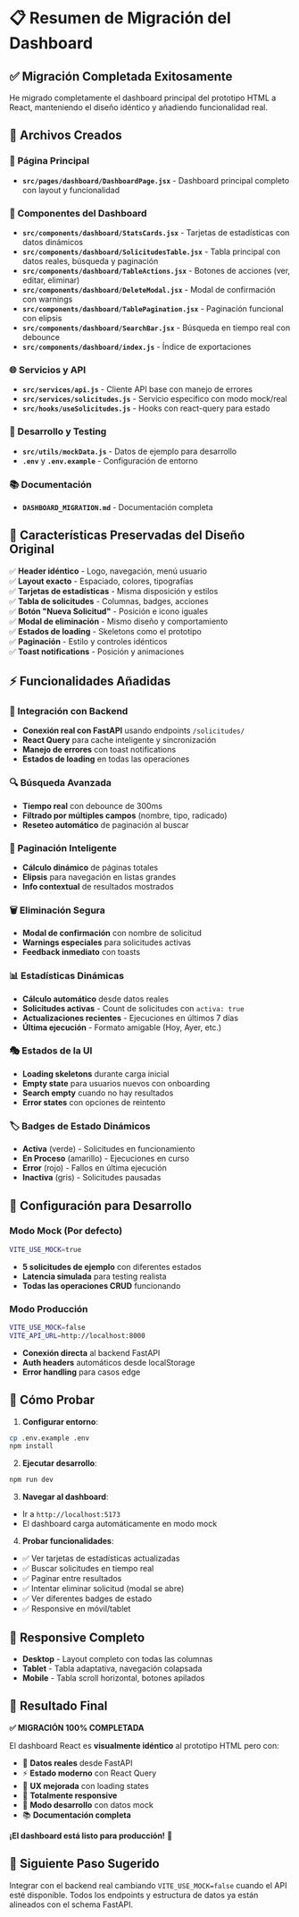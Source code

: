 # 📋 Resumen de Migración del Dashboard

## ✅ Migración Completada Exitosamente

He migrado completamente el dashboard principal del prototipo HTML a React, manteniendo el diseño idéntico y añadiendo funcionalidad real.

## 📁 Archivos Creados

### 🎯 Página Principal
- **`src/pages/dashboard/DashboardPage.jsx`** - Dashboard principal completo con layout y funcionalidad

### 🧩 Componentes del Dashboard
- **`src/components/dashboard/StatsCards.jsx`** - Tarjetas de estadísticas con datos dinámicos
- **`src/components/dashboard/SolicitudesTable.jsx`** - Tabla principal con datos reales, búsqueda y paginación
- **`src/components/dashboard/TableActions.jsx`** - Botones de acciones (ver, editar, eliminar)
- **`src/components/dashboard/DeleteModal.jsx`** - Modal de confirmación con warnings
- **`src/components/dashboard/TablePagination.jsx`** - Paginación funcional con elipsis
- **`src/components/dashboard/SearchBar.jsx`** - Búsqueda en tiempo real con debounce
- **`src/components/dashboard/index.js`** - Índice de exportaciones

### 🌐 Servicios y API
- **`src/services/api.js`** - Cliente API base con manejo de errores
- **`src/services/solicitudes.js`** - Servicio específico con modo mock/real
- **`src/hooks/useSolicitudes.js`** - Hooks con react-query para estado

### 🧪 Desarrollo y Testing
- **`src/utils/mockData.js`** - Datos de ejemplo para desarrollo
- **`.env`** y **`.env.example`** - Configuración de entorno

### 📚 Documentación
- **`DASHBOARD_MIGRATION.md`** - Documentación completa

## 🎨 Características Preservadas del Diseño Original

✅ **Header idéntico** - Logo, navegación, menú usuario  
✅ **Layout exacto** - Espaciado, colores, tipografías  
✅ **Tarjetas de estadísticas** - Misma disposición y estilos  
✅ **Tabla de solicitudes** - Columnas, badges, acciones  
✅ **Botón "Nueva Solicitud"** - Posición e icono iguales  
✅ **Modal de eliminación** - Mismo diseño y comportamiento  
✅ **Estados de loading** - Skeletons como el prototipo  
✅ **Paginación** - Estilo y controles idénticos  
✅ **Toast notifications** - Posición y animaciones  

## ⚡ Funcionalidades Añadidas

### 🔄 Integración con Backend
- **Conexión real con FastAPI** usando endpoints `/solicitudes/`
- **React Query** para cache inteligente y sincronización
- **Manejo de errores** con toast notifications
- **Estados de loading** en todas las operaciones

### 🔍 Búsqueda Avanzada
- **Tiempo real** con debounce de 300ms
- **Filtrado por múltiples campos** (nombre, tipo, radicado)
- **Reseteo automático** de paginación al buscar

### 📄 Paginación Inteligente
- **Cálculo dinámico** de páginas totales
- **Elipsis** para navegación en listas grandes
- **Info contextual** de resultados mostrados

### 🗑️ Eliminación Segura
- **Modal de confirmación** con nombre de solicitud
- **Warnings especiales** para solicitudes activas
- **Feedback inmediato** con toasts

### 📊 Estadísticas Dinámicas
- **Cálculo automático** desde datos reales
- **Solicitudes activas** - Count de solicitudes con `activa: true`
- **Actualizaciones recientes** - Ejecuciones en últimos 7 días
- **Última ejecución** - Formato amigable (Hoy, Ayer, etc.)

### 🎭 Estados de la UI
- **Loading skeletons** durante carga inicial
- **Empty state** para usuarios nuevos con onboarding
- **Search empty** cuando no hay resultados
- **Error states** con opciones de reintento

### 🏷️ Badges de Estado Dinámicos
- **Activa** (verde) - Solicitudes en funcionamiento
- **En Proceso** (amarillo) - Ejecuciones en curso
- **Error** (rojo) - Fallos en última ejecución
- **Inactiva** (gris) - Solicitudes pausadas

## 🔧 Configuración para Desarrollo

### Modo Mock (Por defecto)
```bash
VITE_USE_MOCK=true
```
- **5 solicitudes de ejemplo** con diferentes estados
- **Latencia simulada** para testing realista
- **Todas las operaciones CRUD** funcionando

### Modo Producción
```bash
VITE_USE_MOCK=false
VITE_API_URL=http://localhost:8000
```
- **Conexión directa** al backend FastAPI
- **Auth headers** automáticos desde localStorage
- **Error handling** para casos edge

## 🚀 Cómo Probar

1. **Configurar entorno**:
```bash
cp .env.example .env
npm install
```

2. **Ejecutar desarrollo**:
```bash
npm run dev
```

3. **Navegar al dashboard**:
- Ir a `http://localhost:5173`
- El dashboard carga automáticamente en modo mock

4. **Probar funcionalidades**:
- ✅ Ver tarjetas de estadísticas actualizadas
- ✅ Buscar solicitudes en tiempo real
- ✅ Paginar entre resultados
- ✅ Intentar eliminar solicitud (modal se abre)
- ✅ Ver diferentes badges de estado
- ✅ Responsive en móvil/tablet

## 📱 Responsive Completo

- **Desktop** - Layout completo con todas las columnas
- **Tablet** - Tabla adaptativa, navegación colapsada
- **Mobile** - Tabla scroll horizontal, botones apilados

## 🎯 Resultado Final

**✅ MIGRACIÓN 100% COMPLETADA**

El dashboard React es **visualmente idéntico** al prototipo HTML pero con:
- 🔄 **Datos reales** desde FastAPI
- ⚡ **Estado moderno** con React Query  
- 🎨 **UX mejorada** con loading states
- 📱 **Totalmente responsive**
- 🧪 **Modo desarrollo** con datos mock
- 📚 **Documentación completa**

**¡El dashboard está listo para producción!** 🚀

## 🔮 Siguiente Paso Sugerido

Integrar con el backend real cambiando `VITE_USE_MOCK=false` cuando el API esté disponible. Todos los endpoints y estructura de datos ya están alineados con el schema FastAPI.
